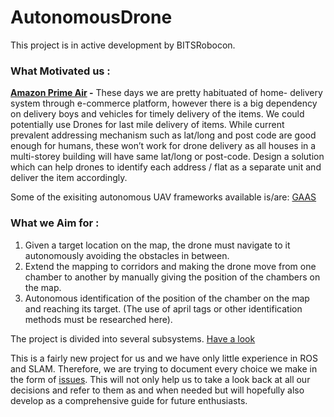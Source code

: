 # AutonomousDrone
This project is in active development by BITSRobocon.

### What Motivated us :
**[Amazon Prime Air](https://www.amazon.com/Amazon-Prime-Air/b?ie=UTF8&node=8037720011) -**
These days we are pretty habituated of home- delivery system through e-commerce platform, however there is a big dependency on delivery boys and vehicles for timely delivery of the items. We could potentially use Drones for last mile delivery of items. While current prevalent addressing mechanism such as lat/long and post code are good enough for humans, these won’t work for drone delivery as all houses in a multi-storey building will have same lat/long or post-code. Design a solution which can help drones to identify each address / flat as a separate unit and deliver the item accordingly.

Some of the exisiting autonomous UAV frameworks available is/are: [GAAS](https://gaas.gitbook.io/guide/software-realization-build-your-own-autonomous-drone/an-overview-of-gaas)


### **What we Aim for :**

1) Given a target location on the map, the drone must navigate to it autonomously avoiding the obstacles in between.
2) Extend the mapping to corridors and making the drone move from one chamber to another by manually giving the position of the chambers on the map.
3) Autonomous identification of the position of the chamber on the map and reaching its target.
(The use of april tags or other identification methods must be researched here).


The project is divided into several subsystems. [Have a look](https://github.com/BitsRobocon/AutonomousDrone/projects)

This is a fairly new project for us and we have only little experience in ROS and SLAM. Therefore, we are trying to document every choice we make in the form of [issues](https://github.com/BitsRobocon/AutonomousDrone/issues).
This will not only help us to take a look back at all our decisions and refer to them as and when needed but will hopefully also develop as a comprehensive guide for future enthusiasts. 
